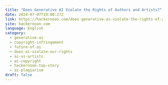 ```yaml
---
title: "Does Generative AI Violate the Rights of Authors and Artists?"
date: 2024-07-07T19:00:27Z
link: https://hackernoon.com/does-generative-ai-violate-the-rights-of-authors-and-artists?source=rss&utm_medium=RSS&utm_source=news.12bit.vn
site: hackernoon.com
language: English
category:
  - generative-ai
  - copyright-infringement
  - future-of-ai
  - does-ai-violate-our-rights
  - ai-vs-artists
  - ai-copyright
  - hackernoon-top-story
  - ai-plagiarism
draft: false
---
```

